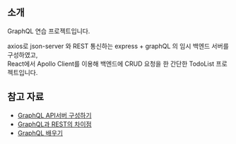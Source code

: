 ## 소개

GraphQL 연습 프로젝트입니다.

axios로 json-server 와 REST 통신하는 express + graphQL 의 임시 백엔드 서버를 구성하였고,\
React에서 Apollo Client를 이용해 백엔드에 CRUD 요청을 한 간단한 TodoList 프로젝트입니다.

## 참고 자료

- [GraphQL API서버 구성하기](https://hwasurr.io/api/graphql-example/)
- [GraphQL과 REST의 차이점](https://hwasurr.io/api/rest-graphql-differences/)
- [GraphQL 배우기](https://graphql-kr.github.io/learn/)
